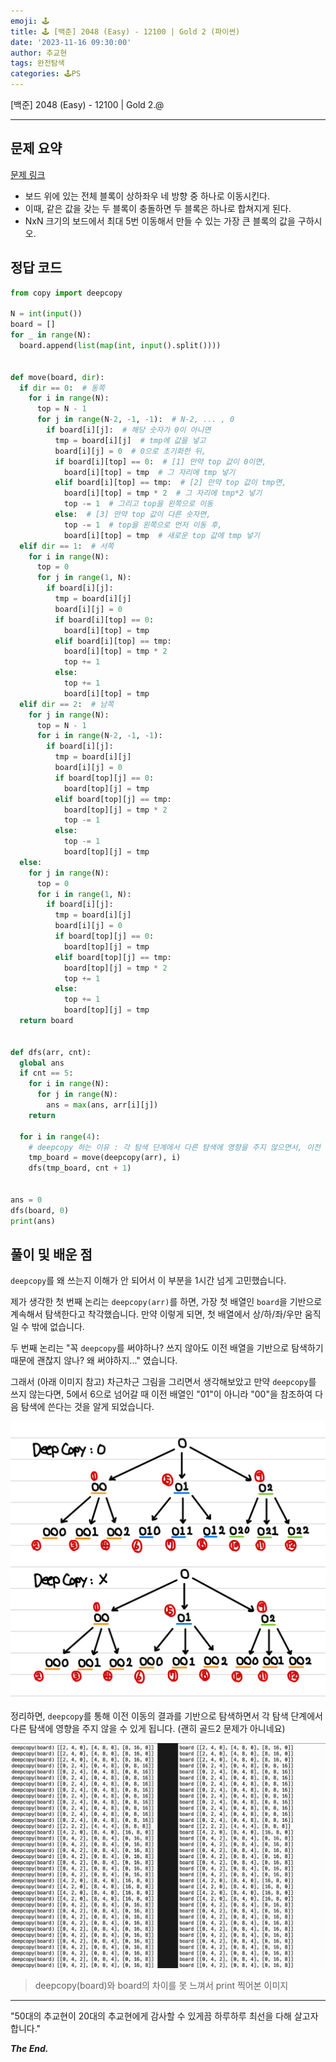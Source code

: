 ```yaml
---
emoji: 🕹️
title: 🕹️ [백준] 2048 (Easy) - 12100 | Gold 2 (파이썬)
date: '2023-11-16 09:30:00'
author: 추교현
tags: 완전탐색
categories: 🕹️PS
---
```


[백준] 2048 (Easy) - 12100 | Gold 2.@

---

## 문제 요약

[문제 링크](https://www.acmicpc.net/problem/12100)

- 보드 위에 있는 전체 블록이 상하좌우 네 방향 중 하나로 이동시킨다.
- 이때, 같은 값을 갖는 두 블록이 충돌하면 두 블록은 하나로 합쳐지게 된다.
- NxN 크기의 보드에서 최대 5번 이동해서 만들 수 있는 가장 큰 블록의 값을 구하시오.

## 정답 코드

```python
from copy import deepcopy

N = int(input())
board = []
for _ in range(N):
  board.append(list(map(int, input().split())))


def move(board, dir):
  if dir == 0:  # 동쪽
    for i in range(N):
      top = N - 1
      for j in range(N-2, -1, -1):  # N-2, ... , 0
        if board[i][j]:  # 해당 숫자가 0이 아니면
          tmp = board[i][j]  # tmp에 값을 넣고
          board[i][j] = 0  # 0으로 초기화한 뒤,
          if board[i][top] == 0:  # [1] 만약 top 값이 0이면,
            board[i][top] = tmp  # 그 자리에 tmp 넣기
          elif board[i][top] == tmp:  # [2] 만약 top 값이 tmp면,
            board[i][top] = tmp * 2  # 그 자리에 tmp*2 넣기
            top -= 1  # 그리고 top을 왼쪽으로 이동
          else:  # [3] 만약 top 값이 다른 숫자면,
            top -= 1  # top을 왼쪽으로 먼저 이동 후,
            board[i][top] = tmp  # 새로운 top 값에 tmp 넣기
  elif dir == 1:  # 서쪽
    for i in range(N):
      top = 0
      for j in range(1, N):
        if board[i][j]:
          tmp = board[i][j]
          board[i][j] = 0
          if board[i][top] == 0:
            board[i][top] = tmp
          elif board[i][top] == tmp:
            board[i][top] = tmp * 2
            top += 1
          else:
            top += 1
            board[i][top] = tmp
  elif dir == 2:  # 남쪽
    for j in range(N):
      top = N - 1
      for i in range(N-2, -1, -1):
        if board[i][j]:
          tmp = board[i][j]
          board[i][j] = 0
          if board[top][j] == 0:
            board[top][j] = tmp
          elif board[top][j] == tmp:
            board[top][j] = tmp * 2
            top -= 1
          else:
            top -= 1
            board[top][j] = tmp
  else:
    for j in range(N):
      top = 0
      for i in range(1, N):
        if board[i][j]:
          tmp = board[i][j]
          board[i][j] = 0
          if board[top][j] == 0:
            board[top][j] = tmp
          elif board[top][j] == tmp:
            board[top][j] = tmp * 2
            top += 1
          else:
            top += 1
            board[top][j] = tmp
  return board


def dfs(arr, cnt):
  global ans
  if cnt == 5:
    for i in range(N):
      for j in range(N):
        ans = max(ans, arr[i][j])
    return

  for i in range(4):
    # deepcopy 하는 이유 : 각 탐색 단계에서 다른 탐색에 영향을 주지 않으면서, 이전 이동의 결과를 기반으로 탐색 가능
    tmp_board = move(deepcopy(arr), i)
    dfs(tmp_board, cnt + 1)


ans = 0
dfs(board, 0)
print(ans)
```

## 풀이 및 배운 점

`deepcopy`를 왜 쓰는지 이해가 안 되어서 이 부분을 1시간 넘게 고민했습니다.

제가 생각한 첫 번째 논리는 `deepcopy(arr)`를 하면, 가장 첫 배열인 `board`을 기반으로 계속해서 탐색한다고 착각했습니다. 만약 이렇게 되면, 첫 배열에서 상/하/좌/우만 움직일 수 밖에 없습니다.

두 번째 논리는 "꼭 `deepcopy`를 써야하나? 쓰지 않아도 이전 배열을 기반으로 탐색하기 때문에 괜찮지 않나? 왜 써야하지..." 였습니다.

그래서 (아래 이미지 참고) 차근차근 그림을 그리면서 생각해보았고 만약 `deepcopy`를 쓰지 않는다면, 5에서 6으로 넘어갈 때 이전 배열인 "01"이 아니라 "00"을 참조하여 다음 탐색에 쓴다는 것을 알게 되었습니다.

![boj-12100-1.jpeg](boj-12100-1.jpeg)

정리하면, `deepcopy`를 통해 이전 이동의 결과를 기반으로 탐색하면서 각 탐색 단계에서 다른 탐색에 영향을 주지 않을 수 있게 됩니다. (괜히 골드2 문제가 아니네요)

![boj-12100-2.png](boj-12100-2.png)

> deepcopy(board)와 board의 차이를 못 느껴서 print 찍어본 이미지

---

"50대의 추교현이 20대의 추교현에게 감사할 수 있게끔 하루하루 최선을 다해 살고자 합니다."

**_The End._**
